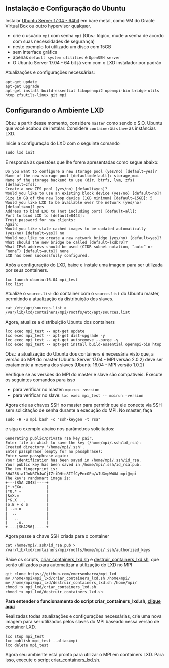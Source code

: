 ## Instalação e Configuração do Ubuntu

Instalar [Ubuntu Server 17.04 - 64bit](http://releases.ubuntu.com/17.04/ubuntu-17.04-server-amd64.iso) em bare metal, como VM do Oracle Virtual Box ou outro hypervisor qualquer.
- crie o usuário `mpi` com senha `mpi` (Obs.: lógico, mude a senha de acordo com suas necessidades de segurança)
- neste exemplo foi utilizado um disco com 15GB
- sem interface gráfica
- apenas `default system utilities` e `OpenSSH server`
- O Ubuntu Server 17.04 - 64 bit já vem com o LXD instalador por padrão

Atualizações e configurações necessárias:

```
apt-get update
apt-get upgrade
apt-get install build-essential libopenmpi2 openmpi-bin bridge-utils htop zfsutils-linux git mpi
```
## Configurando o Ambiente LXD

Obs.: a partir desse momento, considere `master` como sendo o S.O. Ubuntu que você acabou de instalar. Considere `container`ou `slave` as instâncias LXD.

Inicie a configuração do LXD com o seguinte comando

`sudo lxd init`

E responda às questões que lhe forem apresentadas como segue abaixo:

```
Do you want to configure a new storage pool (yes/no) [default=yes]?
Name of the new storage pool [default=default]: storage_mpi
Name of the storage backend to use (dir, btrfs, lvm, zfs) [default=zfs]:
Create a new ZFS pool (yes/no) [default=yes]?
Would you like to use an existing block device (yes/no) [default=no]?
Size in GB of the new loop device (1GB minimum) [default=15GB]: 5
Would you like LXD to be available over the network (yes/no) [default=no]? yes
Address to bind LXD to (not including port) [default=all]:
Port to bind LXD to [default=8443]:
Trust password for new clients:
Again:
Would you like stale cached images to be updated automatically (yes/no) [default=yes]? no
Would you like to create a new network bridge (yes/no) [default=yes]?
What should the new bridge be called [default=lxdbr0]?
What IPv6 address should be used (CIDR subnet notation, “auto” or “none”) [default=auto]? none
LXD has been successfully configured.
```
Após a configuração do LXD, baixe e instale uma imagem para ser utilizada por seus containers.

```
lxc launch ubuntu:16.04 mpi_test
lxc list
```
Atualize o `source.list` do container com o `source.list` do Ubuntu master, permitindo a atualização da distribuição dos slaves.

`cat /etc/apt/sources.list >  /var/lib/lxd/containers/mpi/rootfs/etc/apt/sources.list`

Agora, atualize a distribuição Ubuntu dos containers

```
lxc exec mpi_test -- apt-get update
lxc exec mpi_test -- apt-get dist-upgrade -y
lxc exec mpi_test -- apt-get autoremove --purge -y
lxc exec mpi_test -- apt-get install build-essential openmpi-bin htop
```
Obs.: a atualização do Ubuntu dos containers é necessária visto que, a versão do MPI do master (Ubuntu Server 17.04 - MPI versão 2.0.2) deve ser exatamente a mesma dos slaves (Ubuntu 16.04 - MPI versão 1.0.2)

Verifique se as versões do MPI do master e slave são compatíveis. Execute os seguintes comandos para isso
- para verificar no master: `mpirun -version`
- para verificar no slave: `lxc exec mpi_test -- mpirun -version`

Agora crie as chaves SSH no master para permitir que ele conecte via SSH sem solicitação de senha durante a execução do MPI.
No master, faça

`sudo -H -u mpi bash -c "ssh-keygen -t rsa"`

e siga o exemplo abaixo nos parâmetros solicitados:

```
Generating public/private rsa key pair.
Enter file in which to save the key (/home/mpi/.ssh/id_rsa): 
Created directory '/home/mpi/.ssh'.
Enter passphrase (empty for no passphrase): 
Enter same passphrase again: 
Your identification has been saved in /home/mpi/.ssh/id_rsa.
Your public key has been saved in /home/mpi/.ssh/id_rsa.pub.
The key fingerprint is:
SHA256:aIJnNBZhJwCjIZtiDHtc8IIfCyPncOPp/wIUGmpWWUA mpi@mpi
The key's randomart image is:
+---[RSA 2048]----+
|*.+EXo.          |
|*O.* +           |
|&=X.=            |
|*&.X . .         |
|o.B + o S        |
| ..o o           |
|  ..             |
|   ..            |
|    .o.          |
+----[SHA256]-----+
```
Agora passe a chave SSH criada para o container

`cat /home/mpi/.ssh/id_rsa.pub > /var/lib/lxd/containers/mpi/rootfs/home/mpi/.ssh/authorized_keys`

Baixe os scripts, [criar_containers_lxd.sh](https://github.com/emersonbarea/mpi_lxd/blob/master/criar_containers_lxd.sh) e [destruir_containers_lxd.sh](https://github.com/emersonbarea/mpi_lxd/blob/master/destruir_containers_lxd.sh), que serão utilizados para automatizar a utilização do LXD no MPI

```
git clone https://github.com/emersonbarea/mpi_lxd
mv /home/mpi/mpi_lxd/criar_containers_lxd.sh /home/mpi/
mv /home/mpi/mpi_lxd/destruir_containers_lxd.sh /home/mpi/
chmod +x mpi_lxd/criar_containers_lxd.sh
chmod +x mpi_lxd/destruir_containers_lxd.sh
```
**Para entender o funcionamento do script criar_containers_lxd.sh, [clique aqui](https://github.com/emersonbarea/mpi_lxd/blob/master/criar_containers_lxd.md)**

Realizadas todas atualizações e configurações necessárias, crie uma nova imagem para ser utilizados pelos slaves do MPI baseado nessa versão de container LXD.

```
lxc stop mpi_test
lxc publish mpi_test --alias=mpi
lxc delete mpi_test
```
Agora seu ambiente está pronto para utilizar o MPI em containers LXD. Para isso, execute o script [criar_containers_lxd.sh](https://github.com/emersonbarea/mpi_lxd/blob/master/criar_containers_lxd.sh).

